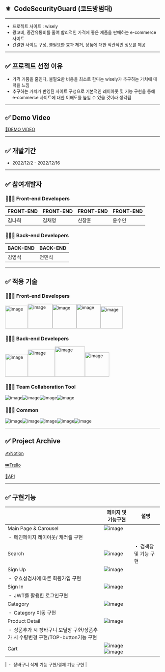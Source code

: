 ## ⚜️  CodeSecurityGuard (코드방범대)

---

- 프로젝트 사이트 : wisely
- 광고비, 중간유통비를 줄여 합리적인 가격에 좋은 제품을 판매하는 e-commerce 사이트
- 간결한 사이트 구성, 불필요한 효과 제거, 상품에 대한 직관적인 정보를 제공

---

## ✅ **프로젝트 선정 이유**

- 가격 거품을 줄인다, 불필요한 비용을 최소로 한다는 wisely가 추구하는 가치에 매력을 느낌
- 추구하는 가치가 반영된 사이트 구성으로 기본적인 레이아웃 및 기능 구현을 통해 e-commerce 사이트에 대한 이해도를 높일 수 있을 것이라 생각됨

---

## ✅ **Demo Video**

[📀DEMO VIDEO](https://drive.google.com/file/d/1Xz-8Z9JHt1AafL5wjftriH3y2utvhNty/view?usp=sharing)

---

## ✅ 개발기간

- 2022/12/2 - 2022/12/16

---

## ✅ 참여개발자

### 🧑🏻‍💻 **Front-end Developers**

|         FRONT-END |        FRONT-END |        FRONT-END |        FRONT-END |
| --- | --- | --- | --- |
|              김나희 |               김채영 |               신창훈 |              윤수인 |

### 🧑🏻‍💻 **Back-end Developers**

|                              BACK-END |                               BACK-END |
| --- | --- |
|                                  김영석 |                                  전민식 |

---

## ✅ **적용 기술**

### 🧑🏻‍💻 **Front-end Developers**
<img width="74" alt="image" src="https://user-images.githubusercontent.com/115388103/208362900-093d52b7-b700-44a8-a762-d5d5ea1025b9.png"><img width="80" alt="image" src="https://user-images.githubusercontent.com/115388103/208362924-eeec0bf6-17cf-4757-bf60-dda05a379106.png"><img width="78" alt="image" src="https://user-images.githubusercontent.com/115388103/208362957-9adcb30f-b35d-459f-addc-d82dd35e2f16.png"><img width="79" alt="image" src="https://user-images.githubusercontent.com/115388103/208362987-95ddd35a-db2a-46b8-9ce1-cccb7ce6c03c.png"><img width="72" alt="image" src="https://user-images.githubusercontent.com/115388103/208363024-1c8af346-3b28-4899-b1bb-df8d8908a8b7.png">

### 🧑🏻‍💻 **Back-end Developers**
<img width="74" alt="image" src="https://user-images.githubusercontent.com/115388103/208362902-837c0925-18be-45cb-9b6e-337517d6f139.png"><img width="88" alt="image" src="https://user-images.githubusercontent.com/115388103/208363062-8d8b454b-d9d1-424f-ad71-1da7005a1c5b.png"><img width="98" alt="image" src="https://user-images.githubusercontent.com/115388103/208363094-6a58c568-bcba-426c-a1e5-d0b8b4760fd5.png"><img width="79" alt="image" src="https://user-images.githubusercontent.com/115388103/208363122-c3da7520-f53b-46c7-9866-3bb919cad251.png">

### 🧑🏻‍💻 **Team Collaboration Tool**
![image](https://user-images.githubusercontent.com/115388103/208361355-ca93f008-f1d6-47f1-8c30-2e98751f1b4d.png)![image](https://user-images.githubusercontent.com/115388103/208361374-ab0e86a1-ac31-4e5a-a79b-e2d8d72112ad.png)![image](https://user-images.githubusercontent.com/115388103/208361379-efbe9ebb-c405-4116-92f3-d6ae50b08529.png)![image](https://user-images.githubusercontent.com/115388103/208361391-cb6d790e-384a-44aa-b370-69798d91b61e.png)

### 🧑🏻‍💻 Common
![image](https://user-images.githubusercontent.com/115388103/208361271-3b3f4438-1136-46e3-bd37-454434ec3773.png)![image](https://user-images.githubusercontent.com/115388103/208361284-cd2845b0-0482-415d-a501-fdde7bf5a979.png)![image](https://user-images.githubusercontent.com/115388103/208361298-088ef8f4-a140-4a03-9a9c-0f687358cf2e.png)![image](https://user-images.githubusercontent.com/115388103/208361316-00647647-bd5a-4f81-bc14-bcf371b8d26c.png)![image](https://user-images.githubusercontent.com/115388103/208361335-f0669e80-3104-41a5-97ec-cc1e68c5bfb8.png)



---

## ✅ **Project Archive**

[✍️Notion](https://www.notion.so/1-781948f0af304faabc48bc0d4fd61d20)

[🎟️Trello](https://trello.com/b/4UQP8twT/1st-project)

[📠API](https://dbdiagram.io/d/63731a5ac9abfc611172ac4a)

---

## ✅ 구현기능

|  | 페이지 및 기능구현 | 설명 |
| --- | --- | --- |
| Main Page & Carousel | ![image](https://user-images.githubusercontent.com/115388103/208372287-0c5b8794-53ae-4ddf-abf5-3fc2dea2ce25.png)
 | ・ 메인페이지 레이아웃/ 캐러셀 구현 |
| Search |![image](https://user-images.githubusercontent.com/115388103/208372184-6574fb42-71b3-4f58-a726-00c533ed608f.png)| ・ 검색창 및 기능 구현 |
| Sign Up | ![image](https://user-images.githubusercontent.com/115388103/208372162-4449222a-53aa-4a16-81dd-a35c6fa2126d.png)
 | ・ 유효성검사에 따른 회원가입 구현 |
| Sign In | ![image](https://user-images.githubusercontent.com/115388103/208372135-d412c95d-bc4e-4354-bfe1-7272bfa831ca.png)
 | ・ JWT를 활용한 로그인구현 |
| Category | ![image](https://user-images.githubusercontent.com/115388103/208372234-5fb6d007-6f69-4d5c-b523-2c8f21ce2d54.png)
 | ・ Category 이동 구현 |
| Product Detail | ![image](https://user-images.githubusercontent.com/115388103/208372225-6328ee14-d8ad-47b6-9586-09636dc8ab70.png)
 | ・ 상품추가 시 장바구니 모달창 구현/상품추가 시 수량변경 구현/TOP-button기능 구현 |
| Cart | ![image](https://user-images.githubusercontent.com/115388103/208372107-ae9c08ce-d1ad-4e6a-99a9-9c49ff1eb6db.png)![image](https://user-images.githubusercontent.com/115388103/208372263-c416ffd5-f731-4073-901a-5a2decb21fca.png)

 | ・ 장바구니 삭제 기능 구현/결제 기능 구현 |
